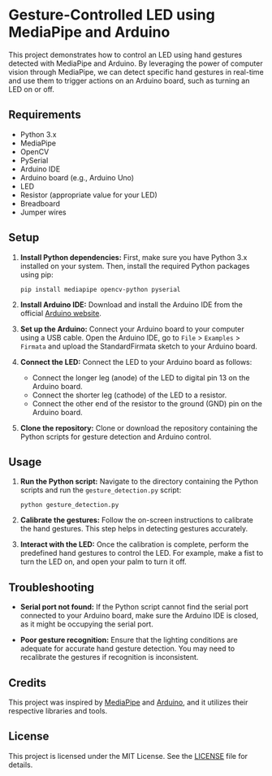 # Gesture-Controlled LED using MediaPipe and Arduino

This project demonstrates how to control an LED using hand gestures detected with MediaPipe and Arduino. By leveraging the power of computer vision through MediaPipe, we can detect specific hand gestures in real-time and use them to trigger actions on an Arduino board, such as turning an LED on or off.

## Requirements

- Python 3.x
- MediaPipe
- OpenCV
- PySerial
- Arduino IDE
- Arduino board (e.g., Arduino Uno)
- LED
- Resistor (appropriate value for your LED)
- Breadboard
- Jumper wires

## Setup

1. **Install Python dependencies:** First, make sure you have Python 3.x installed on your system. Then, install the required Python packages using pip:

   ```
   pip install mediapipe opencv-python pyserial
   ```

2. **Install Arduino IDE:** Download and install the Arduino IDE from the official [Arduino website](https://www.arduino.cc/en/software).

3. **Set up the Arduino:** Connect your Arduino board to your computer using a USB cable. Open the Arduino IDE, go to `File` > `Examples` > `Firmata` and upload the StandardFirmata sketch to your Arduino board.

4. **Connect the LED:** Connect the LED to your Arduino board as follows:
   
   - Connect the longer leg (anode) of the LED to digital pin 13 on the Arduino board.
   - Connect the shorter leg (cathode) of the LED to a resistor.
   - Connect the other end of the resistor to the ground (GND) pin on the Arduino board.

5. **Clone the repository:** Clone or download the repository containing the Python scripts for gesture detection and Arduino control.

## Usage

1. **Run the Python script:** Navigate to the directory containing the Python scripts and run the `gesture_detection.py` script:

   ```
   python gesture_detection.py
   ```

2. **Calibrate the gestures:** Follow the on-screen instructions to calibrate the hand gestures. This step helps in detecting gestures accurately.

3. **Interact with the LED:** Once the calibration is complete, perform the predefined hand gestures to control the LED. For example, make a fist to turn the LED on, and open your palm to turn it off.

## Troubleshooting

- **Serial port not found:** If the Python script cannot find the serial port connected to your Arduino board, make sure the Arduino IDE is closed, as it might be occupying the serial port.

- **Poor gesture recognition:** Ensure that the lighting conditions are adequate for accurate hand gesture detection. You may need to recalibrate the gestures if recognition is inconsistent.

## Credits

This project was inspired by [MediaPipe](https://mediapipe.dev/) and [Arduino](https://www.arduino.cc/), and it utilizes their respective libraries and tools.

## License

This project is licensed under the MIT License. See the [LICENSE](LICENSE) file for details.
